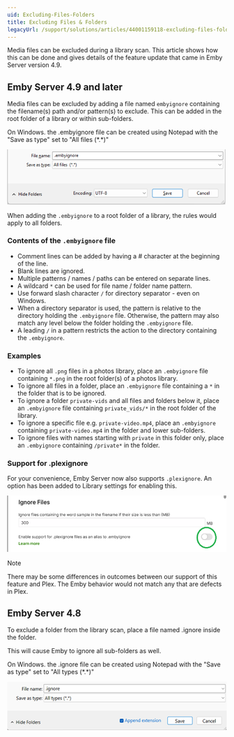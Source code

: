 ```yaml
---
uid: Excluding-Files-Folders
title: Excluding Files & Folders
legacyUrl: /support/solutions/articles/44001159118-excluding-files-folders
---
```


Media files can be excluded during a library scan. This article shows how this can be done and gives details of the feature update that came in Emby Server version 4.9.

## Emby Server 4.9 and later

Media files can be excluded by adding a file named `embyignore` containing the filename(s) path and/or pattern(s) to exclude. This can be added in the root folder of a library or within sub-folders.

On Windows. the .embyignore file can be created using Notepad with the "Save as type" set to "All files (\*.\*)"

![](images/server/excludes2.png) 

When adding the `.embyignore` to a root folder of a library, the rules would apply to all folders.

### Contents of the `.embyignore` file

- Comment lines can be added by having a \# character at the beginning of the line.
- Blank lines are ignored.
- Multiple patterns / names / paths can be entered on separate lines.
- A wildcard `*` can be used for file name / folder name pattern.
- Use forward slash character `/` for directory separator - even on Windows.
- When a directory separator is used, the pattern is relative to the directory holding the `.embyignore` file. Otherwise, the pattern may also match any level below the folder holding the `.embyignore` file.
- A leading `/` in a pattern restricts the action to the directory containing the `.embyignore`.

### Examples

- To ignore all `.png` files in a photos library, place an `.embyignore` file containing `*.png` in the root folder(s) of a photos library.
- To ignore all files in a folder, place an `.embyignore` file containing a `*` in the folder that is to be ignored.
- To ignore a folder `private-vids` and all files and folders below it, place an `.embyignore` file containing `private_vids/*` in the root folder of the library.
- To ignore a specific file e.g. `private-video.mp4`, place an `.embyignore` containing `private-video.mp4` in the folder and lower sub-folders.
- To ignore files with names starting with `private` in this folder only, place an `.embyignore` containing `/private*` in the folder.

### Support for .plexignore

For your convenience, Emby Server now also supports `.plexignore`. An option has been added to Library settings for enabling this.

![](images/server/excludes3.png)

> [!NOTE]
> There may be some differences in outcomes between our support of this feature and Plex. The Emby behavior would not match any that are defects in Plex.



## Emby Server 4.8

To exclude a folder from the library scan, place a file named .ignore inside the folder.

This will cause Emby to ignore all sub-folders as well.

On Windows. the .ignore file can be created using Notepad with the "Save as type" set to "All types (\*.\*)" 

![](images/server/excludes1.png)
